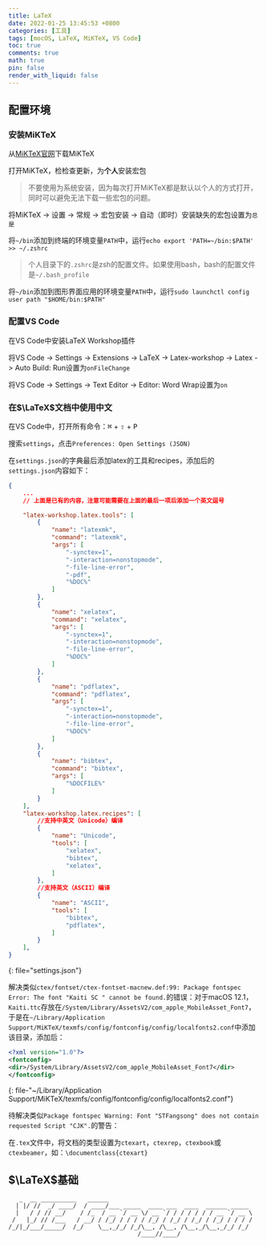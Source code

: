 ```yaml
---
title: LaTeX
date: 2022-01-25 13:45:53 +0800
categories: [工具]
tags: [mocOS, LaTeX, MiKTeX, VS Code]
toc: true
comments: true
math: true
pin: false
render_with_liquid: false
---
```


## 配置环境

### 安装MiKTeX

从[MiKTeX官网](https://miktex.org/download)下载MiKTeX

打开MiKTeX，检检查更新，为**个人**安装宏包

> 不要使用为系统安装，因为每次打开MiKTeX都是默认以个人的方式打开，同时可以避免无法下载一些宏包的问题。

将MiKTeX -> 设置 -> 常规 -> 宏包安装 -> 自动（即时）安装缺失的宏包设置为`总是`

将`~/bin`添加到终端的环境变量`PATH`中，运行`echo export 'PATH=~/bin:$PATH' >> ~/.zshrc`

> 个人目录下的`.zshrc`是zsh的配置文件。如果使用bash，bash的配置文件是`~/.bash_profile`

将`~/bin`添加到图形界面应用的环境变量`PATH`中，运行`sudo launchctl config user path "$HOME/bin:$PATH"`

### 配置VS Code

在VS Code中安装LaTeX Workshop插件

将VS Code -> Settings -> Extensions -> LaTeX -> Latex-workshop -> Latex -> Auto Build: Run设置为`onFileChange`

将VS Code -> Settings -> Text Editor -> Editor: Word Wrap设置为`on`

### 在$\LaTeX$文档中使用中文

在VS Code中，打开所有命令：<kbd>⌘</kbd> + <kbd>⇧</kbd> + <kbd>P</kbd>

搜索`settings`，点击`Preferences: Open Settings (JSON)`

在`settings.json`的字典最后添加latex的工具和recipes，添加后的`settings.json`内容如下：

```json
{
    ...
    // 上面是已有的内容，注意可能需要在上面的最后一项后添加一个英文逗号

    "latex-workshop.latex.tools": [
        {
            "name": "latexmk",
            "command": "latexmk",
            "args": [
                "-synctex=1",
                "-interaction=nonstopmode",
                "-file-line-error",
                "-pdf",
                "%DOC%"
            ]
        },
        {
            "name": "xelatex",
            "command": "xelatex",
            "args": [
                "-synctex=1",
                "-interaction=nonstopmode",
                "-file-line-error",
                "%DOC%"
            ]
        },
        {
            "name": "pdflatex",
            "command": "pdflatex",
            "args": [
                "-synctex=1",
                "-interaction=nonstopmode",
                "-file-line-error",
                "%DOC%"
            ]
        },
        {
            "name": "bibtex",
            "command": "bibtex",
            "args": [
                "%DOCFILE%"
            ]
        }
    ],
    "latex-workshop.latex.recipes": [
        //支持中英文（Unicode）编译
        {
            "name": "Unicode",
            "tools": [
                "xelatex",
                "bibtex",
                "xelatex",
            ]
        },
        //支持英文（ASCII）编译
        {
            "name": "ASCII",
            "tools": [
                "bibtex",
                "pdflatex",
            ]
        }
    ],
}
```
{: file="settings.json"}


解决类似`ctex/fontset/ctex-fontset-macnew.def:99: Package fontspec Error: The font "Kaiti SC " cannot be found.`的错误：对于macOS 12.1，`Kaiti.ttc`存放在`/System/Library/AssetsV2/com_apple_MobileAsset_Font7`，于是在`~/Library/Application Support/MiKTeX/texmfs/config/fontconfig/config/localfonts2.conf`中添加该目录，添加后：

```xml
<?xml version="1.0"?>
<fontconfig>
<dir>/System/Library/AssetsV2/com_apple_MobileAsset_Font7</dir>
</fontconfig>
```
{: file-"~/Library/Application Support/MiKTeX/texmfs/config/fontconfig/config/localfonts2.conf"}

待解决类似`Package fontspec Warning: Font "STFangsong" does not contain requested Script "CJK".`的警告：

在`.tex`文件中，将文档的类型设置为`ctexart`，`ctexrep`，`ctexbook`或`ctexbeamer`，如：`\documentclass{ctexart}`

## $\LaTeX$基础

```text
   _  __ __________   ______                                        
  | |/ //  _/ ____/  / ____/___ _____  ____ ___  ____  ______ _____ 
  |   / / // __/    / /_  / __ `/ __ \/ __ `/ / / / / / / __ `/ __ \
 /   |_/ // /___   / __/ / /_/ / / / / /_/ / /_/ / /_/ / /_/ / / / /
/_/|_/___/_____/  /_/    \__,_/_/ /_/\__, /\__, /\__,_/\__,_/_/ /_/ 
                                    /____//____/                    
```
